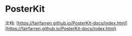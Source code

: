 # PosterKit

文档: [https://fairfarren.github.io/PosterKit-docs/index.html](https://fairfarren.github.io/PosterKit-docs/index.html)

